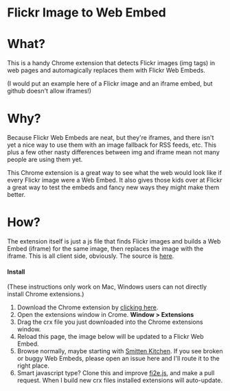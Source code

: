Flickr Image to Web Embed
=========================

What?
=====
This is a handy Chrome extension that detects Flickr images (img tags) in web pages and automagically replaces them with Flickr Web Embeds.

(I would put an example here of a Flickr image and an iframe embed, but github doesn't allow iframes!)

Why?
====
Because Flickr Web Embeds are neat, but they're iframes, and there isn't yet a nice way to use them with an image fallback for RSS feeds, etc. This plus a few other nasty differences between img and iframe mean not many people are using them yet.

This Chrome extension is a great way to see what the web would look like if every Flickr image were a Web Embed. It also gives those kids over at Flickr a great way to test the embeds and fancy new ways they might make them better.

How?
====
The extension itself is just a js file that finds Flickr images and builds a Web Embed (iframe) for the same image, then replaces the image with the iframe. This is all client side, obviously. The source is [here](https://github.com/cjmartin/flickrimg2embed/blob/master/extension/fi2e.js).

#### Install
(These instructions only work on Mac, Windows users can not directly install Chrome extensions.)

1. Download the Chrome extension by [clicking here](https://github.com/cjmartin/flickrimg2embed/blob/master/crx/fi2e.crx?raw=true).
2. Open the extensions window in Crome. **Window &gt; Extensions**
3. Drag the crx file you just downloaded into the Chrome extensions window.
4. Reload this page, the image below will be updated to a Flickr Web Embed.
5. Browse normally, maybe starting with [Smitten Kitchen](http://smittenkitchen.com). If you see broken or buggy Web Embeds, please open an issue here and I'll route it to the right place.
6. Smart javascript type? Clone this and improve [fi2e.js](https://github.com/cjmartin/flickrimg2embed/blob/master/extension/fi2e.js), and make a pull request. When I build new crx files installed extensions will auto-update.